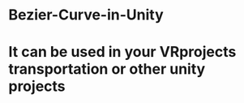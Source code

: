# Bezier-Curve-in-Unity

# It can be used in your VRprojects transportation or other unity projects
